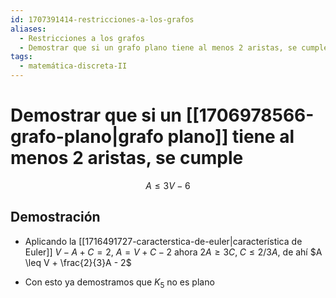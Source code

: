 ```yaml
---
id: 1707391414-restricciones-a-los-grafos
aliases:
  - Restricciones a los grafos
  - Demostrar que si un grafo plano tiene al menos 2 aristas, se cumple
tags:
  - matemática-discreta-II
---
```


# Demostrar que si un [[1706978566-grafo-plano|grafo plano]] tiene al menos 2 aristas, se cumple

$$A \leq 3V-6$$

## Demostración

- Aplicando la [[1716491727-caracterstica-de-euler|característica de Euler]] $V - A + C = 2$, $A = V + C - 2$ ahora $2A \geq 3C, \; C \leq 2/3A,$ de ahí $A \leq V + \frac{2}{3}A - 2$

- Con esto ya demostramos que $K_5$ no es plano

